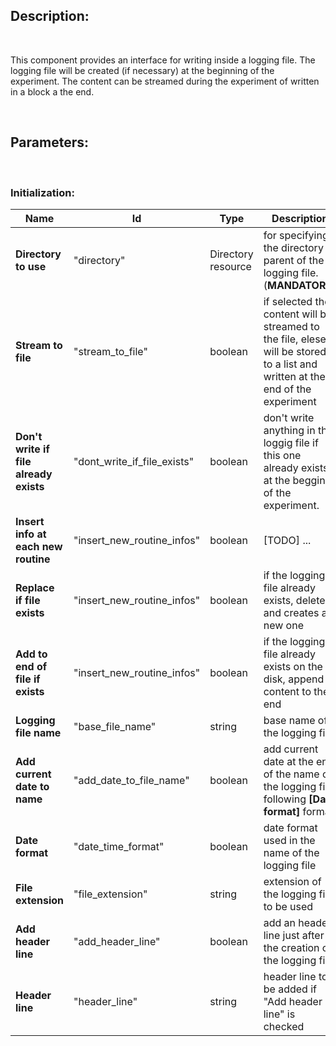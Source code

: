 Description:
------------

&nbsp;

This component provides an interface for writing inside a logging file.
The logging file will be created (if necessary) at the beginning of the experiment. 
The content can be streamed during the experiment of written in a block a the end.

&nbsp;

Parameters:
------------

&nbsp;
### Initialization:

Name | Id | Type | Description |
-----| ---| ---- | ----------- |
**Directory to use**| "directory" | Directory resource | for specifying the directory parent of the logging file. (**MANDATORY**) |
**Stream to file**| "stream_to_file" | boolean | if selected the content will be streamed to the file, elese it will be stored to a list and written at the end of the experiment |
**Don't write if file already exists**| "dont_write_if_file_exists" | boolean | don't write anything in the loggig file if this one already exists at the begging of the experiment. |
**Insert info at each new routine**| "insert_new_routine_infos" | boolean | [TODO] ... |
**Replace if file exists**| "insert_new_routine_infos" | boolean | if the logging file already exists, delete it and creates a new one |
**Add to end of file if exists**| "insert_new_routine_infos" | boolean | if the logging file already exists on the disk, append content to the end |
**Logging file name**| "base_file_name" | string | base name of the logging file |
**Add current date to name**| "add_date_to_file_name" | boolean | add current date at the end of the name of the logging file following **[Date format]** format |
**Date format**| "date_time_format" | boolean | date format used in the name of the logging file |
**File extension**| "file_extension" | string | extension of the logging file to be used |
**Add header line**| "add_header_line" | boolean | add an header line just after the creation of the logging file |
**Header line**| "header_line" | string | header line to be added if "Add header line" is checked |

&nbsp;
